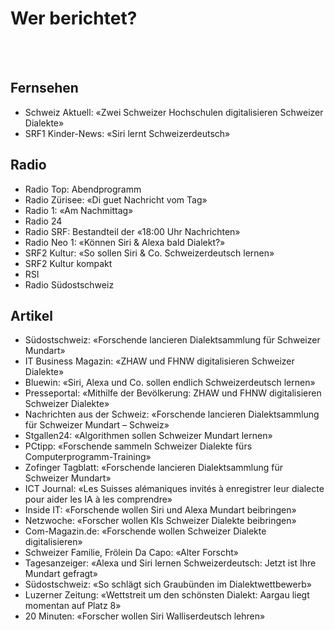 # Wer berichtet?

<br/>
<br/>

## Fernsehen
* Schweiz Aktuell: &laquo;Zwei Schweizer Hochschulen digitalisieren Schweizer Dialekte&raquo;
* SRF1 Kinder-News: &laquo;Siri lernt Schweizerdeutsch&raquo;

## Radio
* Radio Top: Abendprogramm
* Radio Zürisee: &laquo;Di guet Nachricht vom Tag&raquo;
* Radio 1: &laquo;Am Nachmittag&raquo;
* Radio 24
* Radio SRF: Bestandteil der &laquo;18:00 Uhr Nachrichten&raquo;
* Radio Neo 1: &laquo;Können Siri & Alexa bald Dialekt?&raquo;
* SRF2 Kultur: &laquo;So sollen Siri & Co. Schweizerdeutsch lernen&raquo;
* SRF2 Kultur kompakt
* RSI
* Radio Südostschweiz

## Artikel
* Südostschweiz: &laquo;Forschende lancieren Dialektsammlung für Schweizer Mundart&raquo;
* IT Business Magazin: &laquo;ZHAW und FHNW digitalisieren Schweizer Dialekte&raquo; 
* Bluewin: &laquo;Siri, Alexa und Co. sollen endlich Schweizerdeutsch lernen&raquo; 
* Presseportal: &laquo;Mithilfe der Bevölkerung: ZHAW und FHNW digitalisieren Schweizer Dialekte&raquo; 
* Nachrichten aus der Schweiz: &laquo;Forschende lancieren Dialektsammlung für Schweizer Mundart – Schweiz&raquo; 
* Stgallen24: &laquo;Algorithmen sollen Schweizer Mundart lernen&raquo;  
* PCtipp: &laquo;Forschende sammeln Schweizer Dialekte fürs Computerprogramm-Training&raquo; 
* Zofinger Tagblatt: &laquo;Forschende lancieren Dialektsammlung für Schweizer Mundart&raquo; 
* ICT Journal: &laquo;Les Suisses alémaniques invités à enregistrer leur dialecte pour aider les IA à les comprendre&raquo; 
* Inside IT: &laquo;Forschende wollen Siri und Alexa Mundart beibringen&raquo; 
* Netzwoche: &laquo;Forscher wollen KIs Schweizer Dialekte beibringen&raquo; 
* Com-Magazin.de: &laquo;Forschende wollen Schweizer Dialekte digitalisieren&raquo; 
* Schweizer Familie, Frölein Da Capo: &laquo;Alter Forscht&raquo; 
* Tagesanzeiger: &laquo;Alexa und Siri lernen Schweizerdeutsch: Jetzt ist Ihre Mundart gefragt&raquo; 
* Südostschweiz: &laquo;So schlägt sich Graubünden im Dialektwettbewerb&raquo; 
* Luzerner Zeitung: &laquo;Wettstreit um den schönsten Dialekt: Aargau liegt momentan auf Platz 8&raquo; 
* 20 Minuten: &laquo;Forscher wollen Siri Walliserdeutsch lehren&raquo; 
